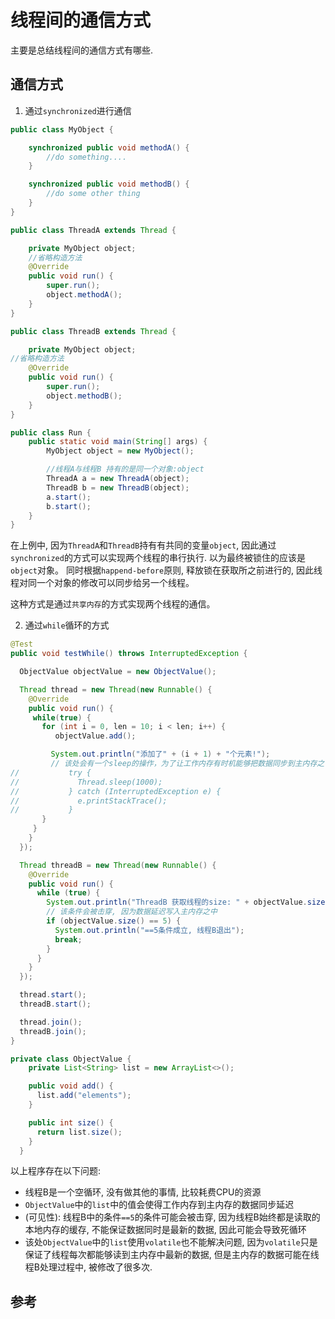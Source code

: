 # 线程间的通信方式
主要是总结线程间的通信方式有哪些.

## 通信方式
1. 通过`synchronized`进行通信
```java
public class MyObject {

    synchronized public void methodA() {
        //do something....
    }

    synchronized public void methodB() {
        //do some other thing
    }
}

public class ThreadA extends Thread {

    private MyObject object;
    //省略构造方法
    @Override
    public void run() {
        super.run();
        object.methodA();
    }
}

public class ThreadB extends Thread {

    private MyObject object;
//省略构造方法
    @Override
    public void run() {
        super.run();
        object.methodB();
    }
}

public class Run {
    public static void main(String[] args) {
        MyObject object = new MyObject();

        //线程A与线程B 持有的是同一个对象:object
        ThreadA a = new ThreadA(object);
        ThreadB b = new ThreadB(object);
        a.start();
        b.start();
    }
}
```
在上例中, 因为`ThreadA`和`ThreadB`持有有共同的变量`object`, 因此通过`synchronized`的方式可以实现两个线程的串行执行. 以为最终被锁住的应该是`object`对象。 同时根据`happend-before`原则, 释放锁在获取所之前进行的, 因此线程对同一个对象的修改可以同步给另一个线程。

这种方式是通过`共享内存`的方式实现两个线程的通信。

2. 通过`while`循环的方式
```java
@Test
public void testWhile() throws InterruptedException {

  ObjectValue objectValue = new ObjectValue();

  Thread thread = new Thread(new Runnable() {
    @Override
    public void run() {
     while(true) {
       for (int i = 0, len = 10; i < len; i++) {
          objectValue.add();

         System.out.println("添加了" + (i + 1) + "个元素!");
         // 该处会有一个sleep的操作，为了让工作内存有时机能够把数据同步到主内存之中
//           try {
//             Thread.sleep(1000);
//           } catch (InterruptedException e) {
//             e.printStackTrace();
//           }
       }
     }
    }
  });

  Thread threadB = new Thread(new Runnable() {
    @Override
    public void run() {
      while (true) {
        System.out.println("ThreadB 获取线程的size: " + objectValue.size());
        // 该条件会被击穿, 因为数据延迟写入主内存之中
        if (objectValue.size() == 5) {
          System.out.println("==5条件成立, 线程B退出");
          break;
        }
      }
    }
  });

  thread.start();
  threadB.start();

  thread.join();
  threadB.join();
}

private class ObjectValue {
    private List<String> list = new ArrayList<>();

    public void add() {
      list.add("elements");
    }

    public int size() {
      return list.size();
    }
  }
```
以上程序存在以下问题:
- 线程B是一个空循环, 没有做其他的事情, 比较耗费CPU的资源
- `ObjectValue`中的`list`中的值会使得工作内存到主内存的数据同步延迟
- (可见性): 线程B中的条件`==5`的条件可能会被击穿, 因为线程B始终都是读取的本地内存的缓存, 不能保证数据同时是最新的数据, 因此可能会导致死循环
- 该处`ObjectValue`中的`list`使用`volatile`也不能解决问题, 因为`volatile`只是保证了线程每次都能够读到主内存中最新的数据, 但是主内存的数据可能在线程B处理过程中, 被修改了很多次.


## 参考
